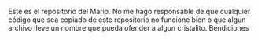 Este es el repositorio del Mario. No me hago responsable de que cualquier código que sea copiado de este repositorio no funcione bien o que algun archivo lleve un nombre
que pueda ofender a algun cristalito. Bendiciones
